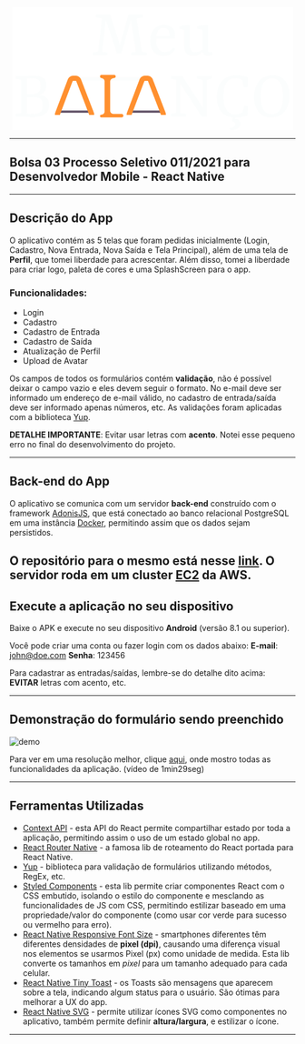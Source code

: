 <!-- ![MeuBalanço](Logo.png) -->
<div style="display:flex; align-items:center; justify-content:center; text-align:center">
  <img src="/Logo.png" />
</div>

---
Bolsa 03 Processo Seletivo 011/2021 para Desenvolvedor Mobile - React Native
---

---
Descrição do App
---
O aplicativo contém as 5 telas que foram pedidas inicialmente (Login, Cadastro, Nova Entrada, Nova Saída e Tela Principal), além de uma tela de **Perfil**, que tomei liberdade para acrescentar. Além disso, tomei a liberdade para criar logo, paleta de cores e uma SplashScreen para o app.

### Funcionalidades:
- Login
- Cadastro
- Cadastro de Entrada
- Cadastro de Saída
- Atualização de Perfil
- Upload de Avatar

Os campos de todos os formulários contém **validação**, não é possível deixar o campo vazio e eles devem seguir o formato. No e-mail deve ser informado um endereço de e-mail válido, no cadastro de entrada/saída deve ser informado apenas números, etc. As validações foram aplicadas com a biblioteca [Yup](https://github.com/jquense/yup).

**DETALHE IMPORTANTE**: Evitar usar letras com **acento**. Notei esse pequeno erro no final do desenvolvimento do projeto.

---
Back-end do App
---
O aplicativo se comunica com um servidor **back-end** construído com o framework [AdonisJS](https://adonisjs.com/), que está conectado ao banco relacional PostgreSQL em uma instância [Docker](https://docker.com), permitindo assim que os dados sejam persistidos.

O repositório para o mesmo está nesse [link](github.com/italomarcos1/mybalance-api). O servidor roda em um cluster [EC2](https://aws.amazon.com/pt/ec2/) da AWS.
---
Execute a aplicação no seu dispositivo
---
Baixe o APK e execute no seu dispositivo **Android** (versão 8.1 ou superior).

Você pode criar uma conta ou fazer login com os dados abaixo:
**E-mail**: john@doe.com
**Senha**: 123456

Para cadastrar as entradas/saídas, lembre-se do detalhe dito acima: **EVITAR** letras com acento, etc.

---
Demonstração do formulário sendo preenchido
---

![demo](./take1.gif)

Para ver em uma resolução melhor, clique [aqui](https://youtu.be/3Eno1KbqFtc), onde mostro todas as funcionalidades da aplicação. (vídeo de 1min29seg)

---
Ferramentas Utilizadas
---

- [Context API](https://pt-br.reactjs.org/docs/context.html) - esta API do React permite compartilhar estado por toda a aplicação, permitindo assim o uso de um estado global no app. 
- [React Router Native](https://reactrouter.com/native/guides/quick-start) - a famosa lib de roteamento do React portada para React Native. 
- [Yup](https://github.com/jquense/yup) - biblioteca para validação de formulários utilizando métodos, RegEx, etc.
- [Styled Components](https://styled-components.com/) - esta lib permite criar componentes React com o CSS embutido, isolando o estilo do componente e mesclando as funcionalidades de JS com CSS, permitindo estilizar baseado em uma propriedade/valor do componente (como usar cor verde para sucesso ou vermelho para erro).
- [React Native Responsive Font Size](https://github.com/heyman333/react-native-responsive-fontSize) - smartphones diferentes têm diferentes densidades de **pixel (dpi)**, causando uma diferença visual nos elementos se usarmos Pixel (px) como unidade de medida. Esta lib converte os tamanhos em *pixel* para um tamanho adequado para cada celular.
- [React Native Tiny Toast](https://www.npmjs.com/package/react-native-tiny-toast) - os Toasts são mensagens que aparecem sobre a tela, indicando algum status para o usuário. São ótimas para melhorar a UX do app.
- [React Native SVG](https://github.com/react-native-svg/react-native-svg) - permite utilizar ícones SVG como componentes no aplicativo, também permite definir **altura/largura**, e estilizar o ícone.
---
